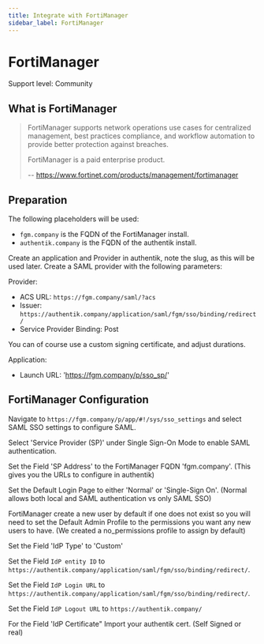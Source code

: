 ```yaml
---
title: Integrate with FortiManager
sidebar_label: FortiManager
---
```


# FortiManager

<span class="badge badge--secondary">Support level: Community</span>

## What is FortiManager

> FortiManager supports network operations use cases for centralized management, best practices compliance, and workflow automation to provide better protection against breaches.
>
> FortiManager is a paid enterprise product.
>
> -- https://www.fortinet.com/products/management/fortimanager

## Preparation

The following placeholders will be used:

-   `fgm.company` is the FQDN of the FortiManager install.
-   `authentik.company` is the FQDN of the authentik install.

Create an application and Provider in authentik, note the slug, as this will be used later. Create a SAML provider with the following parameters:

Provider:

-   ACS URL: `https://fgm.company/saml/?acs`
-   Issuer: `https://authentik.company/application/saml/fgm/sso/binding/redirect/`
-   Service Provider Binding: Post

You can of course use a custom signing certificate, and adjust durations.

Application:

-   Launch URL: 'https://fgm.company/p/sso_sp/'

## FortiManager Configuration

Navigate to `https://fgm.company/p/app/#!/sys/sso_settings` and select SAML SSO settings to configure SAML.

Select 'Service Provider (SP)' under Single Sign-On Mode to enable SAML authentication.

Set the Field 'SP Address' to the FortiManager FQDN 'fgm.company'. (This gives you the URLs to configure in authentik)

Set the Default Login Page to either 'Normal' or 'Single-Sign On'. (Normal allows both local and SAML authentication vs only SAML SSO)

FortiManager create a new user by default if one does not exist so you will need to set the Default Admin Profile to the permissions you want any new users to have. (We created a no_permissions profile to assign by default)

Set the Field 'IdP Type' to 'Custom'

Set the Field `IdP entity ID` to `https://authentik.company/application/saml/fgm/sso/binding/redirect/`.

Set the Field `IdP Login URL` to `https://authentik.company/application/saml/fgm/sso/binding/redirect/`.

Set the Field `IdP Logout URL` to `https://authentik.company/`

For the Field 'IdP Certificate" Import your authentik cert. (Self Signed or real)
